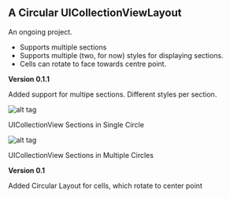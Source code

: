 ## A Circular UICollectionViewLayout

An ongoing project.

- Supports multiple sections
- Supports multiple (two, for now) styles for displaying sections.
- Cells can rotate to face towards centre point.

**Version 0.1.1**

Added support for multipe sections.
Different styles per section.

![alt tag](http://i.imgur.com/qPueYpx.png)

UICollectionView Sections in Single Circle

![alt tag](http://i.imgur.com/x9qhIOK.png)

UICollectionView Sections in Multiple Circles

**Version 0.1**

Added Circular Layout for cells, which rotate to center point



